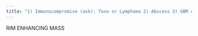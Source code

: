 ```yaml
---
title: "1) Immunocompromise (ask): Toxo or Lymphoma 2) Abscess 3) GBM or Mets 4) ITumefactive MS 5) Infarct -subacute 6) Contusion - resolving Toxo vs Lymphoma: Favor Toxo: multiple, BG; Favor Lymphoma: periventricular, corpus callosal, vascular encasement)"
---
```

RIM ENHANCING MASS

